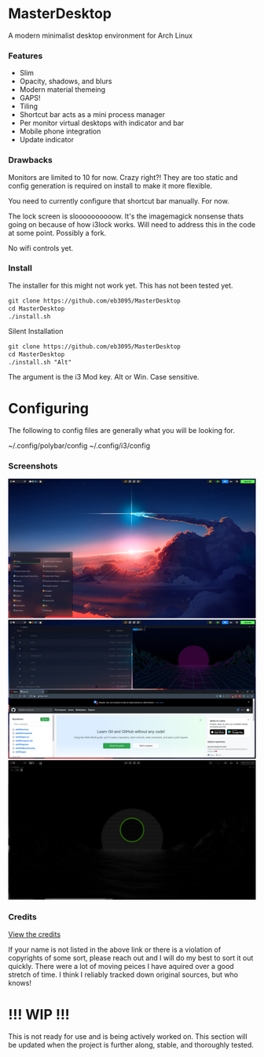 # MasterDesktop
A modern minimalist desktop environment for Arch Linux

### Features
* Slim
* Opacity, shadows, and blurs
* Modern material themeing
* GAPS!
* Tiling
* Shortcut bar acts as a mini process manager
* Per monitor virtual desktops with indicator and bar
* Mobile phone integration
* Update indicator

### Drawbacks
Monitors are limited to 10 for now. Crazy right?! They are too static and config generation is required on install
to make it more flexible.

You need to currently configure that shortcut bar manually. For now.

The lock screen is sloooooooooow. It's the imagemagick nonsense thats going on because of how i3lock works. Will
need to address this in the code at some point. Possibly a fork.

No wifi controls yet.

### Install
The installer for this might not work yet. This has not been tested yet.

```
git clone https://github.com/eb3095/MasterDesktop
cd MasterDesktop
./install.sh
```

Silent Installation
```
git clone https://github.com/eb3095/MasterDesktop
cd MasterDesktop
./install.sh "Alt"
```
The argument is the i3 Mod key. Alt or Win. Case sensitive.

# Configuring
The following to config files are generally what you will be looking for.

~/.config/polybar/config
~/.config/i3/config

### Screenshots
![alt text](https://github.com/eb3095/MasterDesktop/blob/master/screenshots/DEScreen1.png "Desktop")
![alt text](https://github.com/eb3095/MasterDesktop/blob/master/screenshots/DEScreen2.png "Tiling, themeing, terminal, and file browser")
![alt text](https://github.com/eb3095/MasterDesktop/blob/master/screenshots/DEScreen3.png "Pixelated lock screen")

### Credits
[View the credits](https://github.com/eb3095/MasterDesktop/blob/master/CREDITS.md)

If your name is not listed in the above link or there is a violation of copyrights of some sort,
please reach out and I will do my best to sort it out quickly. There were a lot of moving peices
I have aquired over a good stretch of time. I think I reliably tracked down original sources, but
who knows!

# !!! WIP !!!
This is not ready for use and is being actively worked on. This section will be updated when
the project is further along, stable, and thoroughly tested.